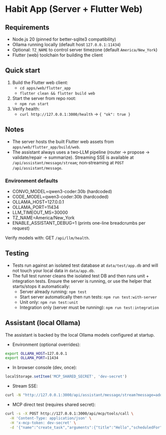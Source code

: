 # Habit App (Server + Flutter Web)

## Requirements
- Node.js 20 (pinned for better-sqlite3 compatibility)
- Ollama running locally (default host `127.0.0.1:11434`)
- Optional: `TZ_NAME` to control server timezone (default `America/New_York`)
- Flutter (web) toolchain for building the client

## Quick start
1. Build the Flutter web client:
   - `cd apps/web/flutter_app`
   - `flutter clean && flutter build web`
2. Start the server from repo root:
   - `npm run start`
3. Verify health:
   - `curl http://127.0.0.1:3000/health` → `{ "ok": true }`

## Notes
- The server hosts the built Flutter web assets from `apps/web/flutter_app/build/web`.
- The assistant always uses a two‑LLM pipeline (router → propose → validate/repair → summarize). Streaming SSE is available at `/api/assistant/message/stream`; non‑streaming at `POST /api/assistant/message`.

### Environment defaults
- CONVO_MODEL=qwen3-coder:30b (hardcoded)
- CODE_MODEL=qwen3-coder:30b (hardcoded)
- OLLAMA_HOST=127.0.0.1
- OLLAMA_PORT=11434
- LLM_TIMEOUT_MS=30000
- TZ_NAME=America/New_York
- ENABLE_ASSISTANT_DEBUG=1 (prints one-line breadcrumbs per request)

Verify models with: GET `/api/llm/health`.

## Testing
- Tests run against an isolated test database at `data/test/app.db` and will not touch your local data in `data/app.db`.
- The full test runner cleans the isolated test DB and then runs unit + integration tests. Ensure the server is running, or use the helper that starts/stops it automatically:
  - Server already running: `npm test`
  - Start server automatically then run tests: `npm run test:with-server`
  - Unit only: `npm run test:unit`
  - Integration only (server must be running): `npm run test:integration`

## Assistant (local Ollama)

The assistant is backed by the local Ollama models configured at startup. 

- Environment (optional overrides):
```bash
export OLLAMA_HOST=127.0.0.1
export OLLAMA_PORT=11434
```

- In browser console (dev, once):
```js
localStorage.setItem('MCP_SHARED_SECRET', 'dev-secret')
```

- Stream SSE:
```bash
curl -N "http://127.0.0.1:3000/api/assistant/message/stream?message=add%20task&transcript=[]" | sed -u 's/^/SSE: /'
```

- MCP direct test (requires shared secret):
```bash
curl -s -X POST http://127.0.0.1:3000/api/mcp/tools/call \
  -H 'Content-Type: application/json' \
  -H 'x-mcp-token: dev-secret' \
  -d '{"name":"create_task","arguments":{"title":"Hello","scheduledFor":null,"recurrence":{"type":"none"}}}' | jq .
```


